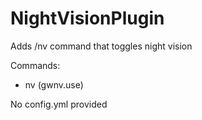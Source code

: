 # NightVisionPlugin
Adds /nv command that toggles night vision

Commands:
+ nv (gwnv.use)

No config.yml provided
